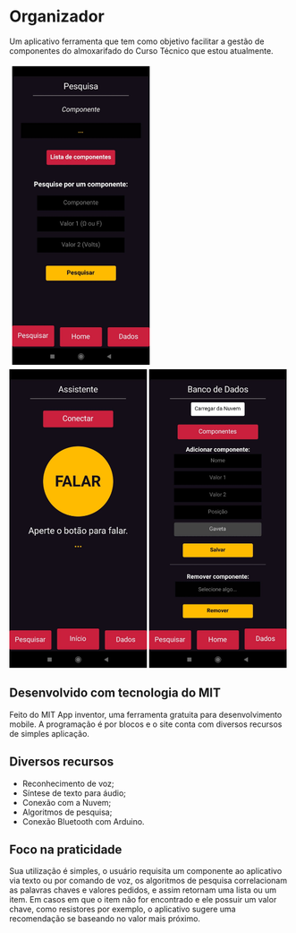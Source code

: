 # Organizador
  Um aplicativo ferramenta que tem como objetivo facilitar a gestão de componentes do almoxarifado do Curso Técnico que estou atualmente.

<img src="/assets/screenshots/search.jpeg" width="246" height="533" style="margin: 5px"> <img src="/assets/screenshots/home.jpeg" width="246" height="533"> <img src="/assets/screenshots/db.jpeg" width="246" height="533">


## Desenvolvido com tecnologia do MIT
  Feito do MIT App inventor, uma ferramenta gratuita para desenvolvimento mobile. A programação é por blocos e o site conta com diversos recursos de simples aplicação. 
  

## Diversos recursos
- Reconhecimento de voz;
- Síntese de texto para áudio;
- Conexão com a Nuvem;
- Algoritmos de pesquisa;
- Conexão Bluetooth com Arduino.


## Foco na praticidade
  Sua utilização é simples, o usuário requisita um componente ao aplicativo via texto ou por comando de voz, os algoritmos de pesquisa correlacionam as palavras chaves e valores pedidos, e assim retornam uma lista ou um item. Em casos em que o item não for encontrado e ele possuir um valor chave, como resistores por exemplo, o aplicativo sugere uma recomendação se baseando no valor mais próximo.
